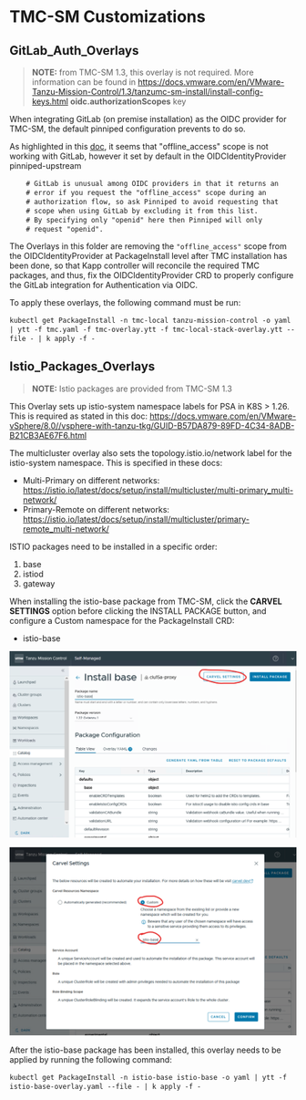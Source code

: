 # TMC-SM Customizations

## GitLab_Auth_Overlays

>**NOTE:** from TMC-SM 1.3, this overlay is not required. More information can be found in https://docs.vmware.com/en/VMware-Tanzu-Mission-Control/1.3/tanzumc-sm-install/install-config-keys.html **oidc.authorizationScopes** key

When integrating GitLab (on premise installation) as the OIDC provider for TMC-SM, the default pinniped configuration prevents to do so.

As highlighted in this [doc](https://pinniped.dev/docs/howto/supervisor/configure-supervisor-with-gitlab/), it seems that "offline_access" scope is not working with GitLab, however it set by default in the OIDCIdentityProvider pinniped-upstream

```
    # GitLab is unusual among OIDC providers in that it returns an
    # error if you request the "offline_access" scope during an
    # authorization flow, so ask Pinniped to avoid requesting that
    # scope when using GitLab by excluding it from this list.
    # By specifying only "openid" here then Pinniped will only
    # request "openid".
```

The Overlays in this folder are removing the ```"offline_access"``` scope from the OIDCIdentityProvider at PackageInstall level after TMC installation has been done, so that Kapp controller will reconcile the required TMC packages, and thus, fix the OIDCIdentityProvider CRD to properly configure the GitLab integration for Authentication via OIDC.

To apply these overlays, the following command must be run:

```
kubectl get PackageInstall -n tmc-local tanzu-mission-control -o yaml | ytt -f tmc.yaml -f tmc-overlay.ytt -f tmc-local-stack-overlay.ytt --file - | k apply -f -
```

## Istio_Packages_Overlays

>**NOTE:** Istio packages are provided from TMC-SM 1.3

This Overlay sets up istio-system namespace labels for PSA in K8S > 1.26. This is required as stated in this doc: https://docs.vmware.com/en/VMware-vSphere/8.0//vsphere-with-tanzu-tkg/GUID-B57DA879-89FD-4C34-8ADB-B21CB3AE67F6.html

The multicluster overlay also sets the topology.istio.io/network label for the istio-system namespace. This is specified in these docs: 
* Multi-Primary on different networks: https://istio.io/latest/docs/setup/install/multicluster/multi-primary_multi-network/ 
* Primary-Remote on different networks: https://istio.io/latest/docs/setup/install/multicluster/primary-remote_multi-network/

ISTIO packages need to be installed in a specific order:
1. base
2. istiod
3. gateway

When installing the istio-base package from TMC-SM, click the **CARVEL SETTINGS** option before clicking the INSTALL PACKAGE button, and configure a Custom namespace for the PackageInstall CRD:

* istio-base 

 ![Istio-Base Carvel Settings Button](images/istio-base-pkgi-carvel-settings-button.png)

 ![Istio-Base Carvel PackageInstall configuration](images/istio-base-pkgi-carvel-settings.png)

After the istio-base package has been installed, this overlay needs to be applied by running the following command:

```
kubectl get PackageInstall -n istio-base istio-base -o yaml | ytt -f istio-base-overlay.yaml --file - | k apply -f -
```